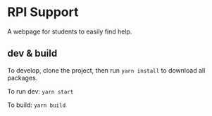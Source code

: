 # RPI Support

A webpage for students to easily find help.

## dev & build

To develop, clone the project, then run `yarn install` to download all packages.

To run dev: `yarn start`

To build: `yarn build`
